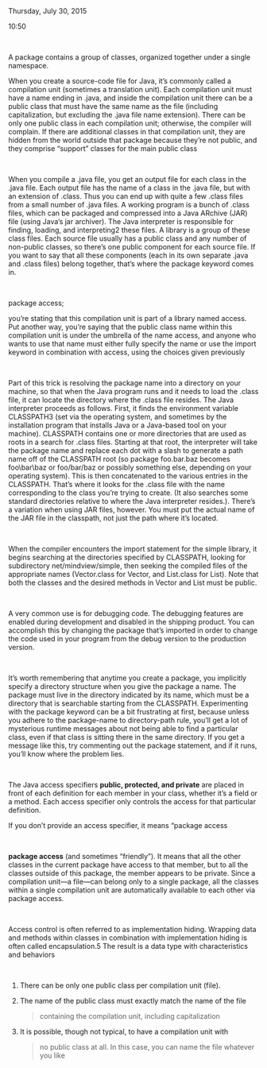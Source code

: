  

Thursday, July 30, 2015

10:50

 

A package contains a group of classes, organized together under a single
namespace.

When you create a source-code file for Java, it’s commonly called a
compilation unit (sometimes a translation unit). Each compilation unit
must have a name ending in .java, and inside the compilation unit there
can be a public class that must have the same name as the file
(including capitalization, but excluding the .java file name extension).
There can be only one public class in each compilation unit; otherwise,
the compiler will complain. If there are additional classes in that
compilation unit, they are hidden from the world outside that package
because they’re not public, and they comprise “support” classes for the
main public class

 

When you compile a .java file, you get an output file for each class in
the .java file. Each output file has the name of a class in the .java
file, but with an extension of .class. Thus you can end up with quite a
few .class files from a small number of .java files. A working program
is a bunch of .class files, which can be packaged and compressed into a
Java ARchive (JAR) file (using Java’s jar archiver). The Java
interpreter is responsible for finding, loading, and interpreting2 these
files. A library is a group of these class files. Each source file
usually has a public class and any number of non-public classes, so
there’s one public component for each source file. If you want to say
that all these components (each in its own separate .java and .class
files) belong together, that’s where the package keyword comes in.

 

package access;

you’re stating that this compilation unit is part of a library named
access. Put another way, you’re saying that the public class name within
this compilation unit is under the umbrella of the name access, and
anyone who wants to use that name must either fully specify the name or
use the import keyword in combination with access, using the choices
given previously

 

Part of this trick is resolving the package name into a directory on
your machine, so that when the Java program runs and it needs to load
the .class file, it can locate the directory where the .class file
resides. The Java interpreter proceeds as follows. First, it finds the
environment variable CLASSPATH3 (set via the operating system, and
sometimes by the installation program that installs Java or a Java-based
tool on your machine). CLASSPATH contains one or more directories that
are used as roots in a search for .class files. Starting at that root,
the interpreter will take the package name and replace each dot with a
slash to generate a path name off of the CLASSPATH root (so package
foo.bar.baz becomes foo\\bar\\baz or foo/bar/baz or possibly something
else, depending on your operating system). This is then concatenated to
the various entries in the CLASSPATH. That’s where it looks for the
.class file with the name corresponding to the class you’re trying to
create. (It also searches some standard directories relative to where
the Java interpreter resides.). There’s a variation when using JAR
files, however. You must put the actual name of the JAR file in the
classpath, not just the path where it’s located.

 

When the compiler encounters the import statement for the simple
library, it begins searching at the directories specified by CLASSPATH,
looking for subdirectory net/mindview/simple, then seeking the compiled
files of the appropriate names (Vector.class for Vector, and List.class
for List). Note that both the classes and the desired methods in Vector
and List must be public.

 

A very common use is for debugging code. The debugging features are
enabled during development and disabled in the shipping product. You can
accomplish this by changing the package that’s imported in order to
change the code used in your program from the debug version to the
production version.

 

It’s worth remembering that anytime you create a package, you implicitly
specify a directory structure when you give the package a name. The
package must live in the directory indicated by its name, which must be
a directory that is searchable starting from the CLASSPATH.
Experimenting with the package keyword can be a bit frustrating at
first, because unless you adhere to the package-name to directory-path
rule, you’ll get a lot of mysterious runtime messages about not being
able to find a particular class, even if that class is sitting there in
the same directory. If you get a message like this, try commenting out
the package statement, and if it runs, you’ll know where the problem
lies.

 

The Java access specifiers **public, protected, and private** are placed
in front of each definition for each member in your class, whether it’s
a field or a method. Each access specifier only controls the access for
that particular definition.

If you don’t provide an access specifier, it means “package access

 

**package access** (and sometimes “friendly”). It means that all the
other classes in the current package have access to that member, but to
all the classes outside of this package, the member appears to be
private. Since a compilation unit—a file—can belong only to a single
package, all the classes within a single compilation unit are
automatically available to each other via package access.

 

Access control is often referred to as implementation hiding. Wrapping
data and methods within classes in combination with implementation
hiding is often called encapsulation.5 The result is a data type with
characteristics and behaviors

 

1.  There can be only one public class per compilation unit (file).

2.  The name of the public class must exactly match the name of the file
    > containing the compilation unit, including capitalization

3.  It is possible, though not typical, to have a compilation unit with
    > no public class at all. In this case, you can name the file
    > whatever you like

